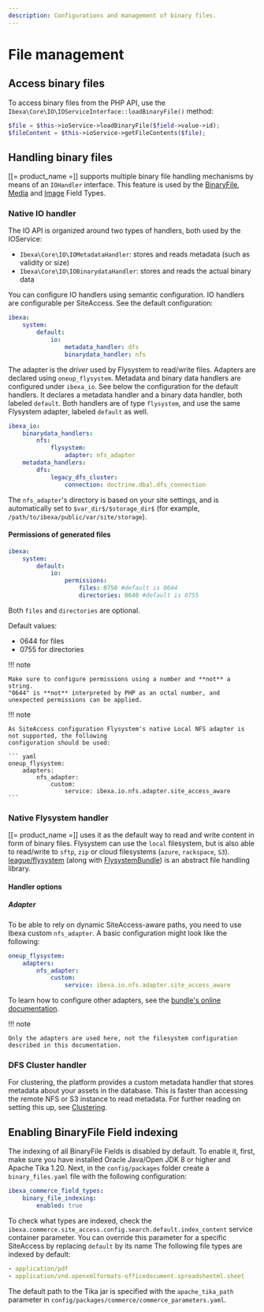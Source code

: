 ```yaml
---
description: Configurations and management of binary files.
---
```


# File management

## Access binary files

To access binary files from the PHP API, use the `Ibexa\Core\IO\IOServiceInterface::loadBinaryFile()` method:

```php
$file = $this->ioService->loadBinaryFile($field->value->id);
$fileContent = $this->ioService->getFileContents($file);
```

## Handling binary files

[[= product_name =]] supports multiple binary file handling mechanisms by means of an `IOHandler` interface. This feature is used by the [BinaryFile](../../api/field_types_reference/binaryfilefield.md), [Media](../../api/field_types_reference/mediafield.md) and [Image](../../api/field_types_reference/imagefield.md) Field Types.

### Native IO handler

The IO API is organized around two types of handlers, both used by the IOService:

- `Ibexa\Core\IO\IOMetadataHandler`: stores and reads metadata (such as validity or size)
- `Ibexa\Core\IO\IOBinarydataHandler`: stores and reads the actual binary data

You can configure IO handlers using semantic configuration. IO handlers are configurable per SiteAccess.
See the default configuration:

``` yaml
ibexa:
    system:
        default:
            io:
                metadata_handler: dfs
                binarydata_handler: nfs
```

The adapter is the *driver* used by Flysystem to read/write files. Adapters are declared using `oneup_flysystem`. 
Metadata and binary data handlers are configured under `ibexa_io`. See below the configuration for the default handlers. It declares a metadata handler and a binary data handler, both labeled `default`. Both handlers are of type `flysystem`, and use the same Flysystem adapter, labeled `default` as well.

``` yaml
ibexa_io:
    binarydata_handlers:
        nfs:
            flysystem:
                adapter: nfs_adapter
    metadata_handlers:
        dfs:
            legacy_dfs_cluster:
                connection: doctrine.dbal.dfs_connection
```

The `nfs_adapter`'s directory is based on your site settings, and is automatically set to `$var_dir$/$storage_dir$` (for example, `/path/to/ibexa/public/var/site/storage`).

#### Permissions of generated files

``` yaml
ibexa:
    system:
        default:
            io:
                permissions:
                    files: 0750 #default is 0644
                    directories: 0640 #default is 0755
```

Both `files` and `directories` are optional.

Default values:

- 0644 for files
- 0755 for directories

!!! note

    Make sure to configure permissions using a number and **not** a string.
    "0644" is **not** interpreted by PHP as an octal number, and unexpected permissions can be applied.

!!! note

    As SiteAccess configuration Flysystem's native Local NFS adapter is not supported, the following
    configuration should be used:

    ``` yaml
    oneup_flysystem:
        adapters:
            nfs_adapter:
                custom:
                    service: ibexa.io.nfs.adapter.site_access_aware
    ```


### Native Flysystem handler

[[= product_name =]] uses it as the default way to read and write content in form of binary files. Flysystem can use the `local` filesystem, but is also able to read/write to `sftp`, `zip` or cloud filesystems (`azure`, `rackspace`, `S3`).
[league/flysystem](http://flysystem.thephpleague.com/) (along with [FlysystemBundle](https://github.com/1up-lab/OneupFlysystemBundle/)) is an abstract file handling library.

#### Handler options

##### Adapter

To be able to rely on dynamic SiteAccess-aware paths, you need to use Ibexa custom `nfs_adapter`. A basic configuration might look like the following:

``` yaml
oneup_flysystem:
    adapters:
        nfs_adapter:
            custom:
                service: ibexa.io.nfs.adapter.site_access_aware
```

To learn how to configure other adapters, see the [bundle's online documentation](https://github.com/1up-lab/OneupFlysystemBundle/blob/main/doc/index.md#step3-configure-your-filesystems). 

!!! note

    Only the adapters are used here, not the filesystem configuration described in this documentation.

### DFS Cluster handler

For clustering, the platform provides a custom metadata handler that stores metadata about your assets in the database.
This is faster than accessing the remote NFS or S3 instance to read metadata. For further reading on setting this up, see [Clustering](../clustering.md).

## Enabling BinaryFile Field indexing

The indexing of all BinaryFile Fields is disabled by default.
To enable it, first, make sure you have installed Oracle Java/Open JDK 8 or higher and Apache Tika 1.20.
Next, in the `config/packages` folder create a `binary_files.yaml` file with the following configuration:

``` yaml
ibexa_commerce_field_types:
    binary_file_indexing:
        enabled: true
```

To check what types are indexed, check the `ibexa.commerce.site_access.config.search.default.index_content` service container parameter. You can override this parameter for a specific SiteAccess by replacing `default` by its name
The following file types are indexed by default:

``` yaml
- application/pdf
- application/vnd.openxmlformats-officedocument.spreadsheetml.sheet
```

The default path to the Tika jar is specified with the `apache_tika_path` parameter in `config/packages/commerce/commerce_parameters.yaml`.
